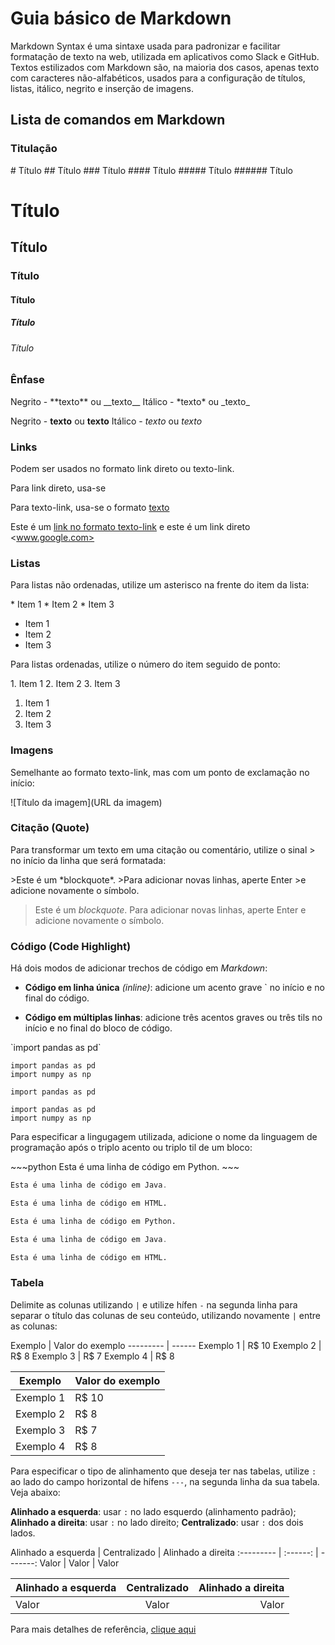 # Guia básico de Markdown

Markdown Syntax é uma sintaxe usada para padronizar e facilitar formatação de texto na web, utilizada em aplicativos como Slack e GitHub. Textos estilizados com Markdown são, na maioria dos casos, apenas texto com caracteres não-alfabéticos,  usados para a configuração de títulos, listas, itálico, negrito e inserção de imagens.

## Lista de comandos em Markdown

### Titulação

<div>
# Título
## Título
### Título
#### Título
##### Título
###### Título
</div>

# Título
## Título
### Título
#### Título
##### Título
###### Título

### Ênfase

<div>
Negrito - **texto** ou __texto__
Itálico - *texto* ou _texto_
</div>

Negrito - **texto** ou __texto__
Itálico - *texto* ou _texto_

### Links

<div>
Podem ser usados no formato link direto ou texto-link.

Para link direto, usa-se <link>

Para texto-link, usa-se o formato [texto](link)
</div>

Este é um [link no formato texto-link](www.google.com) e este é um link direto <www.google.com>

### Listas

Para listas não ordenadas, utilize um asterisco na frente do item da lista:

<div>
* Item 1
* Item 2
* Item 3
</div>

* Item 1
* Item 2
* Item 3

Para listas ordenadas, utilize o número do item seguido de ponto:

<div>
1. Item 1
2. Item 2
3. Item 3
</div>

1. Item 1
2. Item 2
3. Item 3

### Imagens

Semelhante ao formato texto-link, mas com um ponto de exclamação no início:

<div>
![Título da imagem](URL da imagem)
</div>

### Citação (Quote)

Para transformar um texto em uma citação ou comentário, utilize o sinal > no início da linha que será formatada:

<div>
>Este é um *blockquote*.
>Para adicionar novas linhas, aperte Enter
>e adicione novamente o símbolo.
</div>

>Este é um *blockquote*.
>Para adicionar novas linhas, aperte Enter
>e adicione novamente o símbolo.

### Código (Code Highlight)

Há dois modos de adicionar trechos de código em *Markdown*:

* **Código em linha única** *(inline)*: adicione um acento grave ` no início e no final do código.

* **Código em múltiplas linhas**: adicione três acentos graves ou três tils no início e no final do bloco de código.

<div>
`import pandas as pd`

```
import pandas as pd
import numpy as np
```
</div>

`import pandas as pd`

~~~
import pandas as pd
import numpy as np
~~~

Para especificar a lingugagem utilizada, adicione o nome da linguagem de programação após o triplo acento ou triplo til de um bloco:

<div>
~~~python
Esta é uma linha de código em Python.
~~~

~~~java
Esta é uma linha de código em Java.
~~~

~~~html
Esta é uma linha de código em HTML.
~~~
</div>

~~~python
Esta é uma linha de código em Python.
~~~

~~~java
Esta é uma linha de código em Java.
~~~

~~~html
Esta é uma linha de código em HTML.
~~~

### Tabela

Delimite as colunas utilizando `|` e utilize hífen `-` na segunda linha para separar o título das colunas de seu conteúdo, utilizando novamente `|` entre as colunas:

<div>
Exemplo   | Valor do exemplo
--------- | ------
Exemplo 1 | R$ 10
Exemplo 2 | R$ 8
Exemplo 3 | R$ 7
Exemplo 4 | R$ 8
</div>

Exemplo   | Valor do exemplo
--------- | ------
Exemplo 1 | R$ 10
Exemplo 2 | R$ 8
Exemplo 3 | R$ 7
Exemplo 4 | R$ 8

Para especificar o tipo de alinhamento que deseja ter nas tabelas, utilize `:` ao lado do campo horizontal de hífens `---`, na segunda linha da sua tabela. Veja abaixo:

**Alinhado a esquerda**: usar `:` no lado esquerdo (alinhamento padrão);
**Alinhado a direita**: usar `:` no lado direito;
**Centralizado**: usar `:` dos dois lados.

<div>
Alinhado a esquerda | Centralizado | Alinhado a direita
:--------- | :------: | -------:
Valor | Valor | Valor
</div>

Alinhado a esquerda | Centralizado | Alinhado a direita
:--------- | :------: | -------:
Valor | Valor | Valor


Para mais detalhes de referência, [clique aqui](https://docs.pipz.com/central-de-ajuda/learning-center/guia-basico-de-markdown)